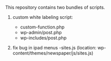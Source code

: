 This repository contains two bundles of scripts.
1. custom white labeling script:
   - custom-function.php
   - wp-admin/post.php
   - wp-includes/post.php
   
   
2. fix bug in ipad menus
   -sites.js (location: wp-content/themes/newspaper/js/sites.js)

